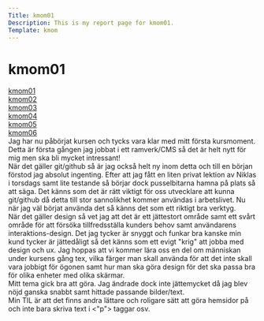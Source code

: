 ```yaml
---
Title: kmom01
Description: This is my report page for kmom01.
Template: kmom
---
```


kmom01
==========================
<div class="menu">
<a href="kmom01" class="clrlink">kmom01</a><br>
<a href="kmom02" class="clrlink">kmom02</a><br>
<a href="kmom03" class="clrlink">kmom03</a><br>
<a href="kmom04" class="clrlink">kmom04</a><br>
<a href="kmom05" class="clrlink">kmom05</a><br>
<a href="kmom06" class="clrlink">kmom06</a><br>

</div>



<div class="reportright">
Jag har nu påbörjat kursen och tycks vara klar med mitt första kursmoment. Detta är första gången jag jobbat i ett ramverk/CMS så det är helt nytt för mig men ska bli mycket intressant! <br>
När det gäller git/github så är jag också helt ny inom detta och till en början förstod jag absolut ingenting. Efter att jag fått en liten privat lektion av Niklas i torsdags samt lite testande så börjar dock pusselbitarna hamna på plats så att säga. Det känns som det är rätt viktigt för oss utvecklare att kunna git/github då detta till stor sannolikhet kommer användas i arbetslivet. Nu när jag väl börjat använda det så känns det som ett riktigt bra verktyg. <br>
När det gäller design så vet jag att det är ett jättestort område samt ett svårt område för att försöka tillfredsställa kunders behov samt användarens interaktions-design. Det jag tycker är snyggt och funkar bra kanske min kund tycker är jättedåligt så det känns som ett evigt "krig" att jobba med design och ux. Jag hoppas att vi kommer lära oss en del om människan under kursens gång tex, vilka färger man skall använda för att det inte skall vara jobbigt för ögonen samt hur man ska göra design för det ska passa bra för olika enheter med olika skärmar. <br>
Mitt tema gick bra att göra. Jag ändrade dock inte jättemycket då jag blev nöjd ganska snabbt samt hittade passande bilder/text.<br>
Min TIL är att det finns andra lättare och roligare sätt att göra hemsidor på och inte bara skriva text i <"p"> taggar osv.
</div>
